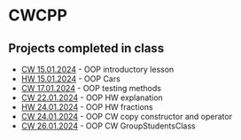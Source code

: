 # CWCPP
## Projects completed in class
- [CW 15.01.2024](CW/15.01.2024) - OOP introductory lesson
- [HW 15.01.2024](HW/15.01.2024) - OOP Cars
- [CW 17.01.2024](CW/17.01.2024) - OOP testing methods
- [CW 22.01.2024](CW/22.01.2024) - OOP HW explanation
- [HW 24.01.2024](HW/24.01.2024) - OOP HW fractions
- [CW 24.01.2024](CW/24.01.2024) - OOP CW copy constructor and operator
- [CW 26.01.2024](CW/26.01.2024) - OOP CW GroupStudentsClass
